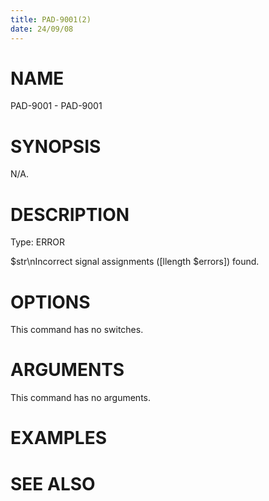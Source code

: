 ```yaml
---
title: PAD-9001(2)
date: 24/09/08
---
```


# NAME

PAD-9001 - PAD-9001

# SYNOPSIS

N/A.

# DESCRIPTION

Type: ERROR

$str\nIncorrect signal assignments ([llength $errors]) found.

# OPTIONS

This command has no switches.

# ARGUMENTS

This command has no arguments.

# EXAMPLES

# SEE ALSO
